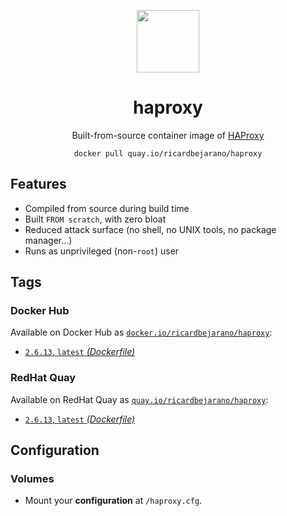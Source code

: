 <div align="center">
	<p><img src="https://em-content.zobj.net/thumbs/160/apple/325/racing-car_1f3ce-fe0f.png" width="100px"></p>
	<h1>haproxy</h1>
	<p>Built-from-source container image of <a href="https://www.haproxy.org/">HAProxy</a></p>
	<code>docker pull quay.io/ricardbejarano/haproxy</code>
</div>


## Features

* Compiled from source during build time
* Built `FROM scratch`, with zero bloat
* Reduced attack surface (no shell, no UNIX tools, no package manager...)
* Runs as unprivileged (non-`root`) user


## Tags

### Docker Hub

Available on Docker Hub as [`docker.io/ricardbejarano/haproxy`](https://hub.docker.com/r/ricardbejarano/haproxy):

- [`2.6.13`, `latest` *(Dockerfile)*](Dockerfile)

### RedHat Quay

Available on RedHat Quay as [`quay.io/ricardbejarano/haproxy`](https://quay.io/repository/ricardbejarano/haproxy):

- [`2.6.13`, `latest` *(Dockerfile)*](Dockerfile)


## Configuration

### Volumes

- Mount your **configuration** at `/haproxy.cfg`.
